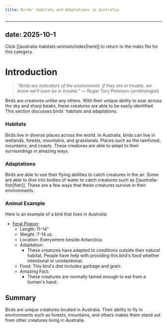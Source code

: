 ```yaml
---
title: Birds' Habitats and Adaptations in Australia
---
```

---
date: 2025-10-1
---
Click [[australia-habitats-animals/index|here]] to return to the index file for this category.
# Introduction

>_"Birds are indicators of the environment. If they are in trouble, we know we’ll soon be in trouble."_ 
>— Roger Tory Peterson (ornithologist)

Birds are creatures unlike any others. With their unique ability to soar across the sky and sharp beaks, these creatures are able to be easily identified. This section discusses birds' habitats and adaptations.
### Habitats

Birds live in diverse places across the world. In Australia, birds can live in wetlands, forests, mountains, and grasslands. Places such as the rainforest, mountains, and coasts. These creatures are able to adapt to their surroundings in amazing ways.
### Adaptations

Birds are able to use their flying abilities to catch creatures in the air. Some are able to dive into bodies of water to catch creatures such as [[australia-fish|fish]]. These are a few ways that these creatures survive in their environments.
### Animal Example

Here is an example of a bird that lives in Australia:  
- [Feral Pigeon](https://th.bing.com/th/id/R.1f866dfb2c0822f119c8ea2bef93284c?rik=Uuu11s0IOFA9Rg&riu=http%3a%2f%2fwww.asisbiz.com%2fPhotos%2fPigeons%2fimages%2fFeral-Pigeon-Columba-livia-domestica-Wharf-2-Monterey-California-July-2011-04.jpg&ehk=3Qd5whA7HmSlkJaGtOaG4VbYnd7YbeZH2%2bveDxcvGS4%3d&risl=&pid=ImgRaw&r=0):
	- Length: 11-14"
	- Weight: 7-14 oz.
	- Location: Everywhere beside Antarctica.
	- Adaptation:
		- These creatures have adapted to conditions outside their natural habitat. People have help with providing this bird's food whether intentional or unintentional.
	- Food: This bird's diet includes garbage and grain
	- Amazing Fact: 
		- These creatures are normally tamed enough to eat from a human's hand.
## Summary

Birds are unique creatures located in Australia. Their ability to fly in environments such as forests, mountains, and others makes them stand out from other creatures living in Australia.